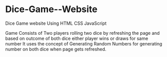 # Dice-Game--Website
Dice Game website Using HTML CSS JavaScript

Game Consists of Two players rolling two dice by refreshing the page and based on outcome of both dice either player wins or draws for same number
It uses the concept of Generating Random Numbers for  generating number on both dice when page gets refreshed.
